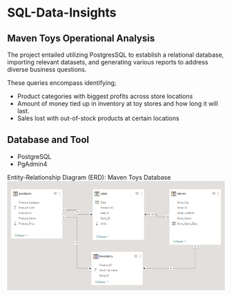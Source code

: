 # SQL-Data-Insights

## Maven Toys Operational Analysis

The project entailed utilizing PostgresSQL to establish a relational database, importing relevant datasets, and generating various reports to address diverse business questions. 

These queries encompass identifying; 
- Product categories with biggest profits across store locations
- Amount of money tied up in inventory at toy stores and how long it will last.
- Sales lost with out-of-stock products at certain locations

## Database and Tool
- PostgreSQL
- PgAdmin4

Entity-Relationship Diagram (ERD): Maven Toys Database
![](schema.png)
